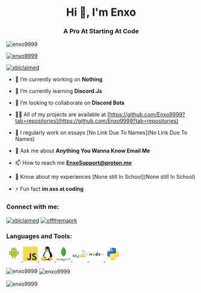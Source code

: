 <h1 align="center">Hi 👋, I'm Enxo</h1>
<h3 align="center">A Pro At Starting At Code</h3>

<p align="left"> <img src="https://komarev.com/ghpvc/?username=enxo9999&label=Profile%20views&color=0e75b6&style=flat" alt="enxo9999" /> </p>

<p align="left"> <a href="https://github.com/ryo-ma/github-profile-trophy"><img src="https://github-profile-trophy.vercel.app/?username=enxo9999" alt="enxo9999" /></a> </p>

<p align="left"> <a href="https://twitter.com/xblclaimed" target="blank"><img src="https://img.shields.io/twitter/follow/xblclaimed?logo=twitter&style=for-the-badge" alt="xblclaimed" /></a> </p>

- 🔭 I’m currently working on **Nothing**

- 🌱 I’m currently learning **Discord.Js**

- 👯 I’m looking to collaborate on **Discord Bots**

- 👨‍💻 All of my projects are available at [https://github.com/Enxo9999?tab=repositories](https://github.com/Enxo9999?tab=repositories)

- 📝 I regularly work on essays [No Link Due To Names](No Link Due To Names)

- 💬 Ask me about **Anything You Wanna Know Email Me**

- 📫 How to reach me **EnxoSupport@proton.me**

- 📄 Know about my experiences [None still In School](None still In School)

- ⚡ Fun fact **im ass at coding**

<h3 align="left">Connect with me:</h3>
<p align="left">
<a href="https://twitter.com/xblclaimed" target="blank"><img align="center" src="https://raw.githubusercontent.com/rahuldkjain/github-profile-readme-generator/master/src/images/icons/Social/twitter.svg" alt="xblclaimed" height="30" width="40" /></a>
<a href="https://instagram.com/offthemaprk" target="blank"><img align="center" src="https://raw.githubusercontent.com/rahuldkjain/github-profile-readme-generator/master/src/images/icons/Social/instagram.svg" alt="offthemaprk" height="30" width="40" /></a>
</p>

<h3 align="left">Languages and Tools:</h3>
<p align="left"> <a href="https://developer.android.com" target="_blank" rel="noreferrer"> <img src="https://raw.githubusercontent.com/devicons/devicon/master/icons/android/android-original-wordmark.svg" alt="android" width="40" height="40"/> </a> <a href="https://developer.mozilla.org/en-US/docs/Web/JavaScript" target="_blank" rel="noreferrer"> <img src="https://raw.githubusercontent.com/devicons/devicon/master/icons/javascript/javascript-original.svg" alt="javascript" width="40" height="40"/> </a> <a href="https://www.linux.org/" target="_blank" rel="noreferrer"> <img src="https://raw.githubusercontent.com/devicons/devicon/master/icons/linux/linux-original.svg" alt="linux" width="40" height="40"/> </a> <a href="https://www.mongodb.com/" target="_blank" rel="noreferrer"> <img src="https://raw.githubusercontent.com/devicons/devicon/master/icons/mongodb/mongodb-original-wordmark.svg" alt="mongodb" width="40" height="40"/> </a> <a href="https://www.mysql.com/" target="_blank" rel="noreferrer"> <img src="https://raw.githubusercontent.com/devicons/devicon/master/icons/mysql/mysql-original-wordmark.svg" alt="mysql" width="40" height="40"/> </a> <a href="https://nodejs.org" target="_blank" rel="noreferrer"> <img src="https://raw.githubusercontent.com/devicons/devicon/master/icons/nodejs/nodejs-original-wordmark.svg" alt="nodejs" width="40" height="40"/> </a> <a href="https://www.python.org" target="_blank" rel="noreferrer"> <img src="https://raw.githubusercontent.com/devicons/devicon/master/icons/python/python-original.svg" alt="python" width="40" height="40"/> </a> </p>

<p><img align="left" src="https://github-readme-stats.vercel.app/api/top-langs?username=enxo9999&show_icons=true&locale=en&layout=compact" alt="enxo9999" /></p>

<p>&nbsp;<img align="center" src="https://github-readme-stats.vercel.app/api?username=enxo9999&show_icons=true&locale=en" alt="enxo9999" /></p>

<p><img align="center" src="https://github-readme-streak-stats.herokuapp.com/?user=enxo9999&" alt="enxo9999" /></p>
